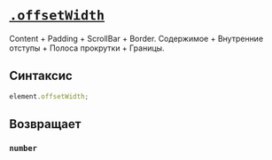 # [`.offsetWidth`](../index.md)

Content + Padding + ScrollBar + Border. Содержимое + Внутренние отступы + Полоса прокрутки + Границы.

## Синтаксис

```js
element.offsetWidth;
```

## Возвращает

### `number`

